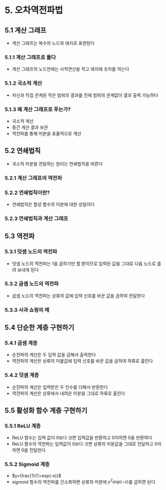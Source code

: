 # 5. 오차역전파법
## 5.1 계산 그래프
- 계산 그래프는 복수의 노드와 에지로 표현된다
### 5.1.1 계산 그래프로 풀다
- 계산 그래프의 노드안에는 사칙연산을 적고 에지에 숫자를 적는다
### 5.1.2 국소적 계산
- 자신과 직접 관계된 작은 범위의 결과를 전체 범위의 관계없이 결과 출력 가능하다
### 5.1.3 왜 계산 그래프로 푸는가?
- 국소적 계산
- 중간 계산 결과 보관
- 역전파를 통해 미분을 효율적으로 계산
## 5.2 연쇄법칙
- 국소적 미분을 전달하는 원리는 연쇄법칙을 따른다
### 5.2.1 계산 그래프의 역전파
### 5.2.2 연쇄법칙이란?
- 연쇄법칙은 합성 함수의 미분에 대한 성질이다
### 5.2.3 연쇄법칙과 계산 그래프
## 5.3 역전파
### 5.3.1 덧셈 노드의 역전파
- 덧셈 노드의 역전파는 1을 곱하기만 할 뿐이므로 입력된 값을 그대로 다음 노드로 흘려 보내게 된다
### 5.3.2 곱셈 노드의 역전파
- 곱셈 노드의 역전파는 상류의 값에 입력 신호를 바꾼 값을 곱하여 전달한다
### 5.3.3 사과 쇼핑의 예
## 5.4 단순한 계층 구현하기
### 5.4.1 곱셈 계층
- 순전파의 계산은 두 입력 값을 곱해서 출력한다
- 역전파의 계산은 상류의 미붙값에 입력 신호를 바꾼 값을 곱하여 하류로 흘린다
### 5.4.2 덧셈 계층
- 순전파의 계산은 입력받은 두 인수를 더해서 반환한다
- 역전파의 계산은 상류에서 내려온 미분을 그대로 하류로 흘린다
## 5.5 활성화 함수 계층 구현하기
### 5.5.1 ReLU 계층
- ReLU 함수는 입력 값이 0보다 크면 입력값을 반환하고 0이하면 0을 반환하다
- ReLU 함수의 역전파는 입력값이 0보다 크면 상류의 미분값을 그대로 전달하고 0이하면 0을 전달한다
### 5.5.2 Sigmoid 계층
- $y=\frac{1}{1+exp(-x)}$
- sigmoid 함수의 역전파를 간소화하면 상류의 미분에 $y^2exp(-x)$를 곱하면 된다
